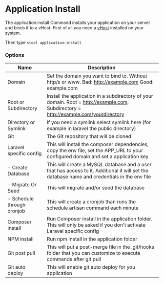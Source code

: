 # Application Install

The application:install Command installs your application on your server and binds it to a vHost. First of all you need a [vHost](addvhost.md) installed on your system.

Then type `stool application:install`

### Options

|Name|Description|
|---|---|
|Domain|Set the domain you want to bind to. Without http/s or www. Bad: http://example.com Good: example.com|
|Root or Subdirectory|Install the application in a subdirectory of your domain. Root = http://example.com. Subdirectory = http://example.com/yourdirectory|
|Directory or Symlink|If you need a symlink select symlink here (for example in laravel the public directory)|
|Git|The Git repository that will be cloned|
|Laravel specific config|This will install the composer dependencies, copy the env file, set the APP_URL to your configured domain and set a application key|
| - Create Database|This will create a MySQL database and a user that has access to it. Additional it will set the database name and credentials in the env file|
| - Migrate Or Seed|This will migrate and/or seed the database|
| - Schedule through cronjob|This will create a cronjob than runs the schedule artisan command each minute|
|Composer install|Run Composer install in the application folder. This will only be asked if you don't activate Laravel specific config|
|NPM install|Run npm install in the application folder|
|Git post pull|This will put a post-merge file in the .git/hooks folder that you can customize to execute commands after git pull|
|Git auto deploy|This will enable git auto deploy for you application|